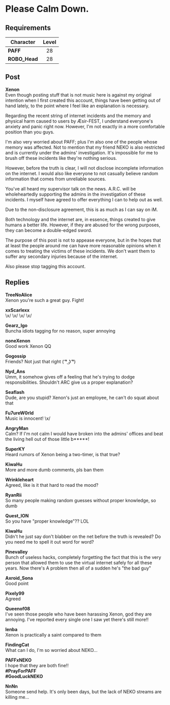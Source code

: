 # Please Calm Down.
## Requirements
|  Character  |Level|
|-------------|:---:|
|**PAFF**     | 28  |
|**ROBO_Head**| 28  |

## Post
**Xenon**<br>
Even though posting stuff that is not music here is against my original intention when I first created this account, things have been getting out of hand lately, to the point where I feel like an explanation is necessary.

Regarding the recent string of internet incidents and the memory and physical harm caused to users by Æsir-FEST, I understand everyone's anxiety and panic right now. However, I'm not exactly in a more comfortable position than you guys.

I'm also very worried about PAFF; plus I'm also one of the people whose memory was affected. Not to mention that my friend NEKO is also restricted and is currently under the admins' investigation. It's impossible for me to brush off these incidents like they're nothing serious.

However, before the truth is clear, I will not disclose incomplete information on the internet. I would also like everyone to not casually believe random information that comes from unreliable sources. 

You've all heard my supervisor talk on the news. A.R.C. will be wholeheartedly supporting the admins in the investigation of these incidents. I myself have agreed to offer everything I can to help out as well. 

Due to the non-disclosure agreement, this is as much as I can say on iM. 

Both technology and the internet are, in essence, things created to give humans a better life. However, if they are abused for the wrong purposes, they can become a double-edged sword.

The purpose of this post is not to appease everyone, but in the hopes that at least the people around me can have more reasonable opinions when it comes to treating the victims of these incidents. We don't want them to suffer any secondary injuries because of the internet. 



Also please stop tagging this account.
## Replies
**TreeNoAlice**<br>
Xenon you're such a great guy. Fight!

**xxScarlexx**<br>
\\x/ \\x/ \\x/ \\x/

**Gearz_Igo**<br>
Buncha idiots tagging for no reason, super annoying

**noneXenon**<br>
Good work Xenon QQ

**Gogossip**<br>
Friends? Not just that right ( ͡° ͜ʖ ͡°)

**Nyd_Ans**<br>
Umm, it somehow gives off a feeling that he's trying to dodge responsibilities. Shouldn't ARC give us a proper explanation?

**Seaflash**<br>
Dude, are you stupid? Xenon's just an employee, he can't do squat about that

**Fu7ureW0rld**<br>
Music is innocent! \\x/

**AngryMan**<br>
Calm? If I'm not calm I would have broken into the admins' offices and beat the living hell out of those little b\*\*\*\*\*!

**SuperKY**<br>
Heard rumors of Xenon being a two-timer, is that true?

**KiwaHu**<br>
More and more dumb comments, pls ban them

**Wrinkleheart**<br>
Agreed, like is it that hard to read the mood?

**RyanRii**<br>
So many people making random guesses without proper knowledge, so dumb

**Quest_ION**<br>
So you have "proper knowledge"?? LOL

**KiwaHu**<br>
Didn't he just say don't blabber on the net before the truth is revealed? Do you need me to spell it out word for word?

**Pinevalley**<br>
Bunch of useless hacks, completely forgetting the fact that this is the very person that allowed them to use the virtual internet safely for all these years. Now there's A problem then all of a sudden he's "the bad guy"

**Axroid_Sona**<br>
Good point

**Pixely99**<br>
Agreed

**Queenof08**<br>
I've seen those people who have been harassing Xenon, god they are annoying. I've reported every single one I saw yet there's still more!!

**lenba**<br>
Xenon is practically a saint compared to them

**FindingCat**<br>
What can I do, I'm so worried about NEKO...

**PAFFxNEKO**<br>
I hope that they are both fine!!<br>
**\#PrayForPAFF**<br>
**\#GoodLuckNEKO**

**NnNn**<br>
Someone send help. It's only been days, but the lack of NEKO streams are killing me...

